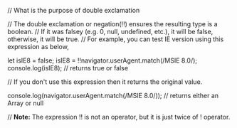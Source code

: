// What is the purpose of double exclamation

// The double exclamation or negation(!!) ensures the resulting type is a boolean.
// If it was falsey (e.g. 0, null, undefined, etc.), it will be false, otherwise, it will be true.
// For example, you can test IE version using this expression as below,

let isIE8 = false;
isIE8 = !!navigator.userAgent.match(/MSIE 8.0/);
console.log(isIE8); // returns true or false

// If you don't use this expression then it returns the original value.

console.log(navigator.userAgent.match(/MSIE 8.0/)); // returns either an Array or null

// **Note:** The expression !! is not an operator, but it is just twice of ! operator.
